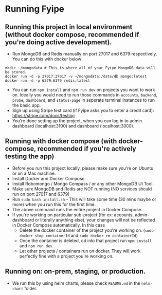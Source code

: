 # Running Fyipe

## Running this project in local environment (without docker compose, recommended if you're doing active development).

-   Run MongoDB and Redis manually on port 27017 and 6379 respectively. You can do this with docker below:

```
mkdir ~/mongodata # This is where all of your Fyipe MongoDB data will be stored.
docker run -d -p 27017:27017 -v ~/mongodata:/data/db mongo:latest
docker run -d -p 6379:6379 redis:latest
```

-   You can run `npm install` and `npm run dev` on projects you want to work on. Ideally you would need to run those commands in `accounts`, `backend`, `probe`, `dashboard`, and `status-page` in seperate terminal instances to run the basic app.
- Sign up using Stripe test card (if Fyipe asks you to enter a credit card): https://stripe.com/docs/testing
- You're done setting up the project, when you can log in to admin dashboard (localhost:3100) and dashboard (localhost:3000). 

## Running with docker compose (with docker-compose, recommended if you're actively testing the app)

-   Before you run this project locally, please make sure you're on Ubuntu or on a Mac machine.
-   Install Docker and Docker Compose.
-   Install Robomongo / Mongo Compass / or any other MongoDB UI Tool.
-   Make sure MongoDB and Redis are NOT running (NO services should run on port 27017 and 6379)
-   Run `sudo bash install.sh` - This will take some time (30 mins maybe or more) when you run this for the first time.
-   The above command runs the entire project in Docker Compose.
-   If you're working on particular sub-project (for ex: accounts, admin-dashboard or literally anything else), your changes will not be reflected in Docker Compose automatically. In this case
    -   Delete the docker container of the project you're working on. (`sudo docker stop containerId` and `sudo docker rm containerId`)
    -   Once the container is deleted, cd into that project run `npm install` and `npm run dev`.
    -   Let other projects / containers run on docker. They will work perfectly fine with a project you're working on.

## Running on: on-prem, staging, or production.

-   We run this by using helm charts, please check `README.md` in the `helm-chart` folder.
